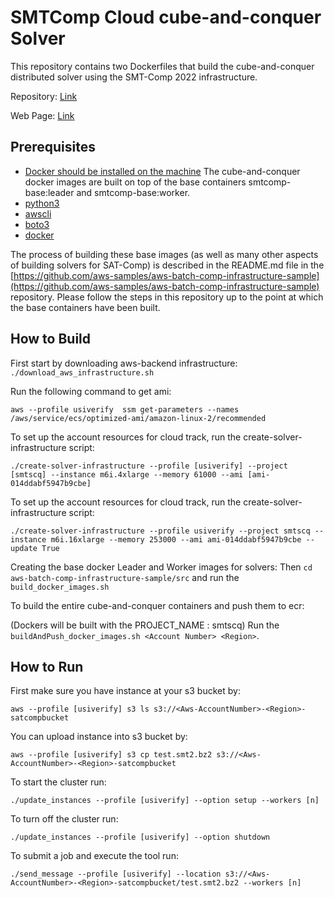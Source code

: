 # SMTComp Cloud cube-and-conquer Solver 
This repository contains two Dockerfiles that build the cube-and-conquer distributed solver using the SMT-Comp 2022 infrastructure.

Repository: [Link](https://github.com/usi-verification-and-security/SMTS/tree/cube-and-conquer)

Web Page: [Link](http://verify.inf.usi.ch/opensmt2)

## Prerequisites
- [Docker should be installed on the machine](https://docs.docker.com/desktop/install/mac-install/)
  The cube-and-conquer docker images are built on top of the base containers smtcomp-base:leader and smtcomp-base:worker.
- [python3](https://www.python.org/)
- [awscli](https://aws.amazon.com/cli/)
- [boto3](https://aws.amazon.com/sdk-for-python/)
- [docker](https://www.docker.com/)


The process of building these base images (as well as many other aspects of building solvers for SAT-Comp) is described in the README.md file in the [https://github.com/aws-samples/aws-batch-comp-infrastructure-sample](https://github.com/aws-samples/aws-batch-comp-infrastructure-sample) repository.
Please follow the steps in this repository up to the point at which the base containers have been built.


## How to Build
First start by downloading aws-backend infrastructure:
`./download_aws_infrastructure.sh`

Run the following command to get ami:
```text
aws --profile usiverify  ssm get-parameters --names /aws/service/ecs/optimized-ami/amazon-linux-2/recommended
```

To set up the account resources for cloud track, run the create-solver-infrastructure script:
```text 
./create-solver-infrastructure --profile [usiverify] --project [smtscq] --instance m6i.4xlarge --memory 61000 --ami [ami-014ddabf5947b9cbe]
```

To set up the account resources for cloud track, run the create-solver-infrastructure script:
```text
./create-solver-infrastructure --profile usiverify --project smtscq --instance m6i.16xlarge --memory 253000 --ami ami-014ddabf5947b9cbe --update True
```

Creating the base docker Leader and Worker images for solvers:
Then `cd aws-batch-comp-infrastructure-sample/src` and run the `build_docker_images.sh`

To build the entire cube-and-conquer containers and push them to ecr:

(Dockers will be built with the PROJECT_NAME : smtscq)
 Run the `buildAndPush_docker_images.sh <Account Number> <Region>`.

## How to Run
First make sure you have instance at your s3 bucket by:
```text
aws --profile [usiverify] s3 ls s3://<Aws-AccountNumber>-<Region>-satcompbucket
```
You can upload instance into s3 bucket by:
```text
aws --profile [usiverify] s3 cp test.smt2.bz2 s3://<Aws-AccountNumber>-<Region>-satcompbucket
```
To start the cluster run:
```text
./update_instances --profile [usiverify] --option setup --workers [n]
```

To turn off the cluster run:
```text
./update_instances --profile [usiverify] --option shutdown
```

To submit a job and execute the tool run:
```text
./send_message --profile [usiverify] --location s3://<Aws-AccountNumber>-<Region>-satcompbucket/test.smt2.bz2 --workers [n]
```




